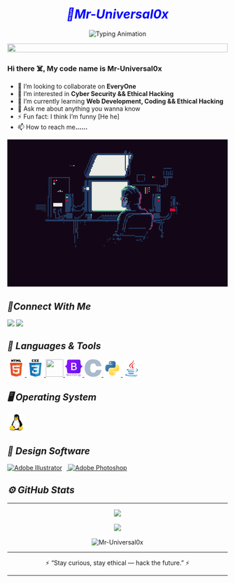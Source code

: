 <h1 align="center" ><b><i><font color="blue">👾Mr-Universal0x</font></i></b></h1>
<p align="center">
  <img src="https://readme-typing-svg.herokuapp.com?font=Fira+Code&weight=500&size=24&pause=1000&color=0066FF&center=true&vCenter=true&width=500&lines=🌊+Sailing+the+Digital+Sea;💻+Hacker+%7C+Developer+%7C+Explorer" alt="Typing Animation" />
</p>

<img src="https://i.imgur.com/dBaSKWF.gif" height="20" width="100%">

### Hi there ☠️, My code name is Mr-Universal0x

  - 👯 I’m looking to collaborate on <b>EveryOne</b><br>
  - 👀 I’m interested in <b>Cyber Security && Ethical Hacking</b><br>
  - 🌱 I’m currently learning <b>Web Development, Coding && Ethical Hacking</b><br>
  - 💬 Ask me about anything you wanna know<br>
  - ⚡ Fun fact: I think I’m funny [He he]
  - 📫 How to reach me<b>......</b><br>


<!-- ![](https://github.com/Mr-Universal0x/Mr-Universal0x/blob/main/download.jpg)-->
![](https://github.com/Mr-Universal0x/Mr-Universal0x/blob/main/4I9G.gif)

<h2><b><i>📡Connect With Me</i></b></h2>
<p>
  <a href="https://github.com/Mr-Universal0x" target="_blank"><img src="https://img.shields.io/badge/GitHub-0066FF?style=for-the-badge&logo=github&logoColor=white" /></a>
  <a href="https://t.me/MrUniversal0x" target="_blank"><img src="https://img.shields.io/badge/Telegram-0066FF?style=for-the-badge&logo=telegram&logoColor=white" /></a>
</p>
<h2><b><i>🧰 Languages & Tools</i></b></h2>
<p align="left">
  <a href="https://www.w3.org/html/" target="_blank" rel="noreferrer">
    <img src="https://raw.githubusercontent.com/devicons/devicon/master/icons/html5/html5-original-wordmark.svg" width="40" height="40"/>
  </a>
  <a href="https://www.w3schools.com/css/" target="_blank" rel="noreferrer">
    <img src="https://raw.githubusercontent.com/devicons/devicon/master/icons/css3/css3-original-wordmark.svg" width="40" height="40"/>
  </a>
  <a href="https://tailwindcss.com/" target="_blank" rel="noreferrer">
    <img src="https://www.vectorlogo.zone/logos/tailwindcss/tailwindcss-icon.svg" width="40" height="40"/>
  </a>
  <a href="https://getbootstrap.com" target="_blank" rel="noreferrer">
    <img src="https://raw.githubusercontent.com/devicons/devicon/master/icons/bootstrap/bootstrap-original-wordmark.svg" width="40" height="40"/>
  </a>
  <a href="https://www.cprogramming.com/" target="_blank" rel="noreferrer">
    <img src="https://raw.githubusercontent.com/devicons/devicon/master/icons/c/c-original.svg" width="40" height="40"/>
  </a>
  <a href="https://www.python.org" target="_blank" rel="noreferrer">
    <img src="https://raw.githubusercontent.com/devicons/devicon/master/icons/python/python-original.svg" width="40" height="40"/>
  </a>
  <a href="https://www.java.com" target="_blank" rel="noreferrer">
    <img src="https://raw.githubusercontent.com/devicons/devicon/master/icons/java/java-original.svg" width="40" height="40"/>
  </a>
</p>
<h2><b><i>🖥 Operating System</i></b></h2>
<p align="left">
  <a href="https://www.linux.org/" target="_blank" rel="noreferrer">
    <img src="https://raw.githubusercontent.com/devicons/devicon/master/icons/linux/linux-original.svg" width="40" height="40"/>
  </a>
</p>
<h2><b><i>🎨 Design Software</i></b></h2>
<p> 
  <a href="https://www.adobe.com/products/illustrator.html" target="_blank">
    <img src="https://upload.wikimedia.org/wikipedia/commons/f/fb/Adobe_Illustrator_CC_icon.svg"
         alt="Adobe Illustrator"
         width="48" height="48"
         style="margin-right: 10px;" />
  </a>  
  <a href="https://www.adobe.com/products/photoshop.html" target="_blank">
    <img src="https://upload.wikimedia.org/wikipedia/commons/a/af/Adobe_Photoshop_CC_icon.svg"
         alt="Adobe Photoshop"
         width="48" height="48" />
  </a>
</p>
<h2><b><i>⚙️ GitHub Stats</i></b></h2>

---

<p align="center">
  <a href="https://github.com/Mr-Universal0x">
    <img src="https://github-readme-stats.vercel.app/api/top-langs/?username=Mr-Universal0x&layout=compact&theme=react&hide_border=true"/>
  </a>
</p>
<p align="center">
  <a href="https://github.com/Mr-Universal0x">
    <img height="165" src="https://github-readme-stats.vercel.app/api?username=Mr-Universal0x&show_icons=true&include_all_commits=true&theme=react&cache_seconds=3200&hide_border=true"/>
  </a>
</p>
<p align="center">
  <img src="https://github-readme-streak-stats.herokuapp.com/?user=Mr-Universal0x&&theme=tokyonight" alt="Mr-Universal0x"/>
</p>



---
<p align="center">⚡ “Stay curious, stay ethical — hack the future.” ⚡</p>

---

